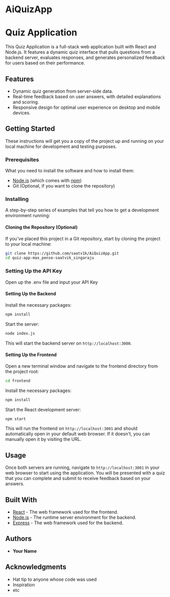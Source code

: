 # AiQuizApp


# Quiz Application

This Quiz Application is a full-stack web application built with React and Node.js. It features a dynamic quiz interface that pulls questions from a backend server, evaluates responses, and generates personalized feedback for users based on their performance.

## Features

- Dynamic quiz generation from server-side data.
- Real-time feedback based on user answers, with detailed explanations and scoring.
- Responsive design for optimal user experience on desktop and mobile devices.

## Getting Started

These instructions will get you a copy of the project up and running on your local machine for development and testing purposes.

### Prerequisites

What you need to install the software and how to install them:

- [Node.js](https://nodejs.org/en/download/) (which comes with [npm](http://npmjs.com/))
- Git (Optional, if you want to clone the repository)

### Installing

A step-by-step series of examples that tell you how to get a development environment running:

#### Cloning the Repository (Optional)

If you've placed this project in a Git repository, start by cloning the project to your local machine:

```bash
git clone https://github.com/saatv1k/AiQuizApp.git
cd quiz-app-max_pense-saatvik_singaraju
```
### Setting Up the API Key
Open up the .env file and input your API Key


#### Setting Up the Backend

Install the necessary packages:

```bash
npm install
```

Start the server:

```bash
node index.js
```

This will start the backend server on `http://localhost:3000`.

#### Setting Up the Frontend

Open a new terminal window and navigate to the frontend directory from the project root:

```bash
cd frontend
```

Install the necessary packages:

```bash
npm install
```

Start the React development server:

```bash
npm start
```

This will run the frontend on `http://localhost:3001` and should automatically open in your default web browser. If it doesn't, you can manually open it by visiting the URL.

## Usage

Once both servers are running, navigate to `http://localhost:3001` in your web browser to start using the application. You will be presented with a quiz that you can complete and submit to receive feedback based on your answers.

## Built With

- [React](https://reactjs.org/) - The web framework used for the frontend.
- [Node.js](https://nodejs.org/) - The runtime server environment for the backend.
- [Express](https://expressjs.com/) - The web framework used for the backend.

## Authors

- **Your Name**

## Acknowledgments

- Hat tip to anyone whose code was used
- Inspiration
- etc
